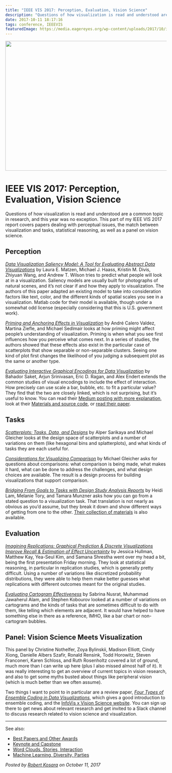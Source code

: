 ```yaml
---
title: "IEEE VIS 2017: Perception, Evaluation, Vision Science"
description: "Questions of how visualization is read and understood are a common topic in research, and this year was no exception. This part of my IEEE VIS 2017 report covers papers dealing with perceptual issues, the match between visualization and tasks, statistical reasoning, as well as a panel on vision science."
date: 2017-10-11 18:17:16
tags: conference, IEEEVIS
featuredImage: https://media.eagereyes.org/wp-content/uploads/2017/10/imagining-replications.png
---
```


<p align="center"><img src="https://media.eagereyes.org/wp-content/uploads/2017/10/imagining-replications.png" width="750" height="405" /></p>

# IEEE VIS 2017: Perception, Evaluation, Vision Science

Questions of how visualization is read and understood are a common topic in research, and this year was no exception. This part of my IEEE VIS 2017 report covers papers dealing with perceptual issues, the match between visualization and tasks, statistical reasoning, as well as a panel on vision science.

## Perception

<em><a href="http://www.cs.sandia.gov/~atwilso/get_dvs.html">Data Visualization Saliency Model: A Tool for Evaluating Abstract Data Visualizations</a></em> by Laura E. Matzen, Michael J. Haass, Kristin M. Divis, Zhiyuan Wang, and Andrew T. Wilson tries to predict what people will look at in a visualization. Saliency models are usually built for photographs of natural scenes, and it’s not clear if and how they apply to visualization. The authors of this paper adapted an existing model to take into consideration factors like text, color, and the different kinds of spatial scales you see in a visualization. Matlab code for their model is available, though under a somewhat odd license (especially considering that this is U.S. government work).

<em><a href="http://homepage.univie.ac.at/michael.sedlmair/papers/calero-valdez2017priming.pdf">Priming and Anchoring Effects in Visualization</a></em> by André Calero Valdez, Martina Ziefle, and Michael Sedlmair looks at how priming might affect people’s understanding of visualization. Priming is when what you see first influences how you perceive what comes next. In a series of studies, the authors showed that these effects also exist in the particular case of scatterplots that show separable or non-separable clusters. Seeing one kind of plot first changes the likelihood of you judging a subsequent plot as the same or another type.

<em><a href="http://va.gatech.edu/encodings">Evaluating Interactive Graphical Encodings for Data Visualization</a></em> by Bahador Saket, Arjun Srinivasan, Eric D. Ragan, and Alex Endert extends the common studies of visual encodings to include the effect of interaction. How precisely can use scale a bar, bubble, etc. to fit a particular value? They find that the two are closely linked, which is not surprising, but it’s useful to know. You can read their <a href="https://medium.com/@GT_Vis/evaluating-interactive-graphical-encodings-for-data-visualization-b9b8b4bf47f8">Medium posting with more explanation</a>, look at their <a href="https://github.com/gtvalab/interactive-graphical-encodings">Materials and source code</a>, or <a href="http://bahadorsaket.com/publication/encodingsPaper.pdf">read their paper</a>.

## Tasks

<em><a href="http://graphics.cs.wisc.edu/Vis/scattertasks/">Scatterplots: Tasks, Data, and Designs</a></em> by Alper Sarikaya and Michael Gleicher looks at the design space of scatterplots and a number of variations on them (like hexagonal bins and splatterplots), and what kinds of tasks they are each useful for.

<em><a href="http://graphics.cs.wisc.edu/Papers/2018/Gle18/viscomp.pdf">Considerations for Visualizing Comparison</a></em> by Michael Gleicher asks for questions about comparisons: what comparison is being made, what makes it hard, what can be done to address the challenges, and what design choices are available. The result is a design process for building visualizations that support comparison.

<em><a href="http://www.cs.ubc.ca/labs/imager/tr/2017/GoalsToTasks/">Bridging From Goals to Tasks with Design Study Analysis Reports</a></em> by Heidi Lam, Melanie Tory, and Tamara Munzner asks how you can go from a stated question to a visualization task. That translation is not nearly as obvious as you’d assume, but they break it down and show different ways of getting from one to the other. <a href="https://docs.google.com/document/d/1H9O_Nd3wlio3iCsXzSSPZzEXRqFTQa1-agAebs2tvd0/edit">Their collection of materials</a> is also available.

## Evaluation

<em><a href="http://idl.cs.washington.edu/papers/imagining-replications">Imagining Replications: Graphical Prediction &amp; Discrete Visualizations Improve Recall &amp; Estimation of Effect Uncertainty</a></em> by Jessica Hullman, Matthew Kay, Yea-Seul Kim, and Samana Shrestha went over my head a bit, being the first presentation Friday morning. They look at statistical reasoning, in particular in replication studies, which is generally pretty difficult. Using a number of variations like discretized probability distributions, they were able to help them make better guesses what replications with different outcomes meant for the original studies.

<em><a href="https://arxiv.org/pdf/1504.02218.pdf">Evaluating Cartogram Effectiveness</a></em> by Sabrina Nusrat, Muhammad Jawaherul Alam, and Stephen Kobourov looked at a number of variations on cartograms and the kinds of tasks that are sometimes difficult to do with them, like telling which elements are adjacent. It would have helped to have something else in there as a reference, IMHO, like a bar chart or non-cartogram bubbles.

## Panel: Vision Science Meets Visualization

This panel by Christine Nothelfer, Zoya Bylinskii, Madison Elliott, Cindy Xiong, Danielle Albers Szafir, Ronald Rensink, Todd Horowitz, Steven Franconeri, Karen Schloss, and Ruth Rosenholtz covered a lot of ground, much more than I can write up here (plus I also missed almost half of it). It was really interesting to get an overview of current topics in vision research, and also to get some myths busted about things like peripheral vision (which is much better than we often assume).

Two things I want to point to in particular are a review paper, <a href="http://viscog.psych.northwestern.edu/publications/ensemble_coding_in_visualization_JOV_2015_szafir_haroz_gleicher_franconeri.pdf"><em>Four Types of Ensemble Coding in Data Visualizations</em></a>, which gives a good introduction to ensemble coding, and the <a href="https://visxvision.com/join-visxvision/?contact-form-id=81&amp;contact-form-sent=190&amp;_wpnonce=29f05d7352#contact-form-81">InfoVis x Vision Science website</a>. You can sign up there to get news about relevant research and get invited to a Slack channel to discuss research related to vision science and visualization.

<hr />

See also:

<ul>
    <li><a href="https://eagereyes.org/blog/2017/ieee-vis-2017-best-papers-keynote-capstone">Best Papers and Other Awards</a></li>
    <li><a href="https://eagereyes.org/blog/2017/ieee-vis-2017-keynote-and-capstone">Keynote and Capstone</a></li>
    <li><a href="https://eagereyes.org/blog/2017/ieee-vis-2017-word-clouds-sparklines-stories-interaction">Word Clouds, Stories, Interaction</a></li>
    <li><a href="https://eagereyes.org/blog/2017/ieee-vis-2017-machine-learning-diversity-parties">Machine Learning, Diversity, Parties</a></li>
</ul>


_Posted by <a href="/about">Robert Kosara</a> on October 11, 2017_


